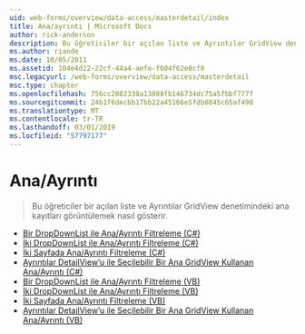 ```yaml
---
uid: web-forms/overview/data-access/masterdetail/index
title: Ana/ayrıntı | Microsoft Docs
author: rick-anderson
description: Bu öğreticiler bir açılan liste ve Ayrıntılar GridView denetimindeki ana kayıtları görüntülemek nasıl gösterir.
ms.author: riande
ms.date: 10/05/2011
ms.assetid: 104e4d22-22cf-44a4-aefe-f604f62e0cf8
msc.legacyurl: /web-forms/overview/data-access/masterdetail
msc.type: chapter
ms.openlocfilehash: 756cc2082338a13888fb146734dc75a5fbbf777f
ms.sourcegitcommit: 24b1f6decbb17bb22a45166e5fdb0845c65af498
ms.translationtype: MT
ms.contentlocale: tr-TR
ms.lasthandoff: 03/01/2019
ms.locfileid: "57797177"
---
```

<a name="masterdetail"></a>Ana/Ayrıntı
====================
> Bu öğreticiler bir açılan liste ve Ayrıntılar GridView denetimindeki ana kayıtları görüntülemek nasıl gösterir.


- [Bir DropDownList ile Ana/Ayrıntı Filtreleme (C#)](master-detail-filtering-with-a-dropdownlist-cs.md)
- [İki DropDownList ile Ana/Ayrıntı Filtreleme (C#)](master-detail-filtering-with-two-dropdownlists-cs.md)
- [İki Sayfada Ana/Ayrıntı Filtreleme (C#)](master-detail-filtering-across-two-pages-cs.md)
- [Ayrıntılar DetailView’u ile Seçilebilir Bir Ana GridView Kullanan Ana/Ayrıntı (C#)](master-detail-using-a-selectable-master-gridview-with-a-details-detailview-cs.md)
- [Bir DropDownList ile Ana/Ayrıntı Filtreleme (VB)](master-detail-filtering-with-a-dropdownlist-vb.md)
- [İki DropDownList ile Ana/Ayrıntı Filtreleme (VB)](master-detail-filtering-with-two-dropdownlists-vb.md)
- [İki Sayfada Ana/Ayrıntı Filtreleme (VB)](master-detail-filtering-across-two-pages-vb.md)
- [Ayrıntılar DetailView’u ile Seçilebilir Bir Ana GridView Kullanan Ana/Ayrıntı (VB)](master-detail-using-a-selectable-master-gridview-with-a-details-detailview-vb.md)
